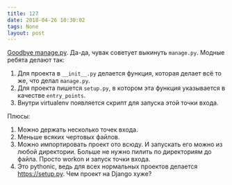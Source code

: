 ```yaml
---
title: 127
date: 2018-04-26 10:30:02
tags: None
layout: post
---
```


[Goodbye manage.py](https://lincolnloop.com/blog/goodbye-managepy/). Да-да, чувак советует выкинуть `manage.py`. Модные ребята делают так:

1. Для проекта в `__init__.py` делается функция, которая делает всё то же, что делал `manage.py`.
2. Для проекта пишется `setup.py`, в котором эта функция указывается в качестве `entry_points`.
3. Внутри virtualenv появляется скрипт для запуска этой точки входа.

Плюсы:

1. Можно держать несколько точек входа.
2. Меньше всяких чертовых файлов.
3. Можно импортировать проект ото всюду. И запускать его можно из любой директории. Больше не нужно пилить по директориям до файла. Просто workon и запуск точки входа.
4. Это pythonic, ведь для всех нормальных проектов делается <https://setup.py>. Чем проект на Django хуже?
